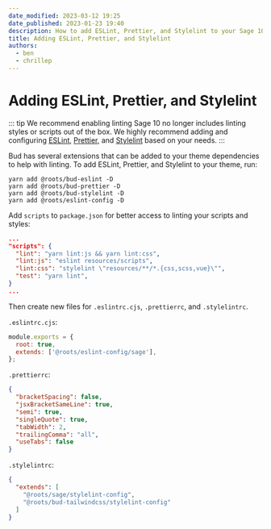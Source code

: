 ```yaml
---
date_modified: 2023-03-12 19:25
date_published: 2023-01-23 19:40
description: How to add ESLint, Prettier, and Stylelint to your Sage 10 theme.
title: Adding ESLint, Prettier, and Stylelint
authors:
  - ben
  - chrillep
---
```


# Adding ESLint, Prettier, and Stylelint

::: tip We recommend enabling linting
Sage 10 no longer includes linting styles or scripts out of the box. We highly recommend adding and configuring [ESLint](https://eslint.org/), [Prettier](https://prettier.io/), and [Stylelint](https://stylelint.io/) based on your needs.
:::

Bud has several extensions that can be added to your theme dependencies to help with linting. To add ESLint, Prettier, and Stylelint to your theme, run:

```
yarn add @roots/bud-eslint -D
yarn add @roots/bud-prettier -D 
yarn add @roots/bud-stylelint -D
yarn add @roots/eslint-config -D
```

Add `scripts` to `package.json` for better access to linting your scripts and styles:

```json
...
"scripts": {
  "lint": "yarn lint:js && yarn lint:css",
  "lint:js": "eslint resources/scripts",
  "lint:css": "stylelint \"resources/**/*.{css,scss,vue}\"",
  "test": "yarn lint",
}
...
```

Then create new files for `.eslintrc.cjs`, `.prettierrc`, and `.stylelintrc`.

`.eslintrc.cjs`:

```javascript
module.exports = {
  root: true,
  extends: ['@roots/eslint-config/sage'],
};
```

`.prettierrc`:

```json
{
  "bracketSpacing": false,
  "jsxBracketSameLine": true,
  "semi": true,
  "singleQuote": true,
  "tabWidth": 2,
  "trailingComma": "all",
  "useTabs": false
}
```

`.stylelintrc`:

```json
{
  "extends": [
    "@roots/sage/stylelint-config",
    "@roots/bud-tailwindcss/stylelint-config"
  ]
}
```
